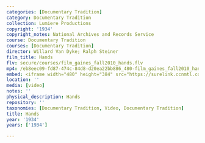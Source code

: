 ```yaml
---
categories: [Documentary Tradition]
category: Documentary Tradition
collection: Lumiere Productions
copyright: '1934'
copyright_notes: National Archives and Records Service
course: Documentary Tradition
courses: [Documentary Tradition]
director: Willard Van Dyke; Ralph Steiner
film_title: Hands
flv: secure/courses/film_gaines_fall2010_hands.flv
mp4: /eb8eec09-fd87-474c-84d8-d20ea22bb886_480-film_gaines_fall2010_hands.mp4
embed: <iframe width="480" height="384" src="https://surelink.ccnmtl.columbia.edu/video/?player=mp4_secure_stream&file=/eb8eec09-fd87-474c-84d8-d20ea22bb886_480-film_gaines_fall2010_hands.mp4&width=480&height=360&poster=https://d369ay3g98xik5.cloudfront.net/thumbs/2016/11/17/eb8eec09-fd87-474c-84d8-d20ea22bb886-00002.jpg&authtype=wind"></iframe>
location: ''
media: [video]
notes: ''
physical_description: Hands
repository: ''
taxonomies: [Documentary Tradition, Video, Documentary Tradition]
title: Hands
year: '1934'
years: ['1934']

---
```

